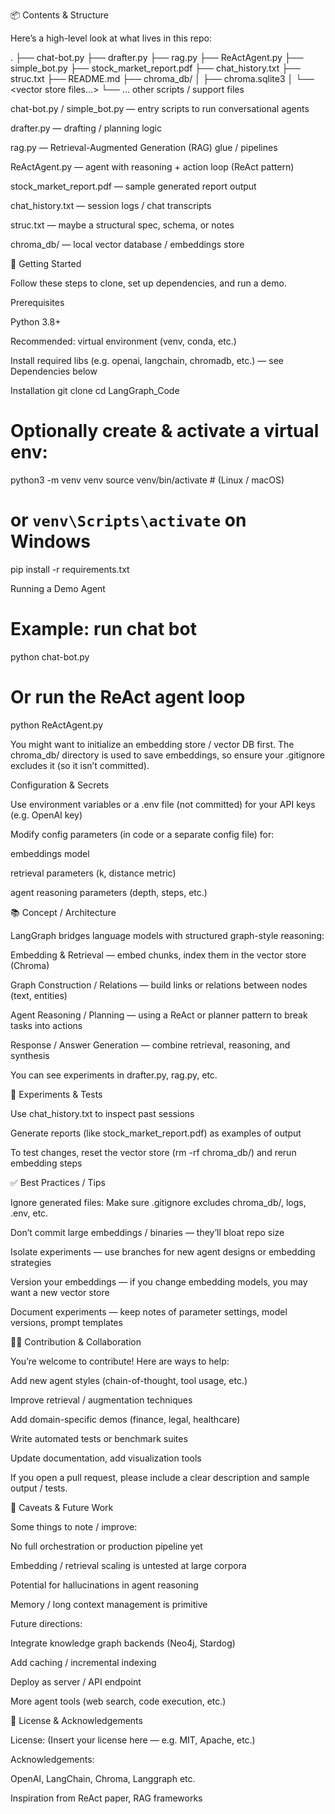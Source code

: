 📦 Contents & Structure

Here’s a high-level look at what lives in this repo:

.
├── chat-bot.py
├── drafter.py
├── rag.py
├── ReActAgent.py
├── simple_bot.py
├── stock_market_report.pdf
├── chat_history.txt
├── struc.txt
├── README.md
├── chroma_db/
│   ├── chroma.sqlite3
│   └── <vector store files…>
└── … other scripts / support files


chat-bot.py / simple_bot.py — entry scripts to run conversational agents

drafter.py — drafting / planning logic

rag.py — Retrieval-Augmented Generation (RAG) glue / pipelines

ReActAgent.py — agent with reasoning + action loop (ReAct pattern)

stock_market_report.pdf — sample generated report output

chat_history.txt — session logs / chat transcripts

struc.txt — maybe a structural spec, schema, or notes

chroma_db/ — local vector database / embeddings store

🚀 Getting Started

Follow these steps to clone, set up dependencies, and run a demo.

Prerequisites

Python 3.8+

Recommended: virtual environment (venv, conda, etc.)

Install required libs (e.g. openai, langchain, chromadb, etc.) — see Dependencies below

Installation
git clone <this-repo-url>
cd LangGraph_Code

# Optionally create & activate a virtual env:
python3 -m venv venv
source venv/bin/activate   # (Linux / macOS)
# or `venv\Scripts\activate` on Windows

pip install -r requirements.txt

Running a Demo Agent
# Example: run chat bot
python chat-bot.py

# Or run the ReAct agent loop
python ReActAgent.py


You might want to initialize an embedding store / vector DB first. The chroma_db/ directory is used to save embeddings, so ensure your .gitignore excludes it (so it isn’t committed).

Configuration & Secrets

Use environment variables or a .env file (not committed) for your API keys (e.g. OpenAI key)

Modify config parameters (in code or a separate config file) for:

embeddings model

retrieval parameters (k, distance metric)

agent reasoning parameters (depth, steps, etc.)

📚 Concept / Architecture

LangGraph bridges language models with structured graph-style reasoning:

Embedding & Retrieval — embed chunks, index them in the vector store (Chroma)

Graph Construction / Relations — build links or relations between nodes (text, entities)

Agent Reasoning / Planning — using a ReAct or planner pattern to break tasks into actions

Response / Answer Generation — combine retrieval, reasoning, and synthesis

You can see experiments in drafter.py, rag.py, etc.

🧪 Experiments & Tests

Use chat_history.txt to inspect past sessions

Generate reports (like stock_market_report.pdf) as examples of output

To test changes, reset the vector store (rm -rf chroma_db/) and rerun embedding steps

✅ Best Practices / Tips

Ignore generated files: Make sure .gitignore excludes chroma_db/, logs, .env, etc.

Don’t commit large embeddings / binaries — they’ll bloat repo size

Isolate experiments — use branches for new agent designs or embedding strategies

Version your embeddings — if you change embedding models, you may want a new vector store

Document experiments — keep notes of parameter settings, model versions, prompt templates

🙋‍♂️ Contribution & Collaboration

You’re welcome to contribute! Here are ways to help:

Add new agent styles (chain-of-thought, tool usage, etc.)

Improve retrieval / augmentation techniques

Add domain-specific demos (finance, legal, healthcare)

Write automated tests or benchmark suites

Update documentation, add visualization tools

If you open a pull request, please include a clear description and sample output / tests.

🚩 Caveats & Future Work

Some things to note / improve:

No full orchestration or production pipeline yet

Embedding / retrieval scaling is untested at large corpora

Potential for hallucinations in agent reasoning

Memory / long context management is primitive

Future directions:

Integrate knowledge graph backends (Neo4j, Stardog)

Add caching / incremental indexing

Deploy as server / API endpoint

More agent tools (web search, code execution, etc.)

📄 License & Acknowledgements

License: (Insert your license here — e.g. MIT, Apache, etc.)

Acknowledgements:

OpenAI, LangChain, Chroma, Langgraph etc.

Inspiration from ReAct paper, RAG frameworks
